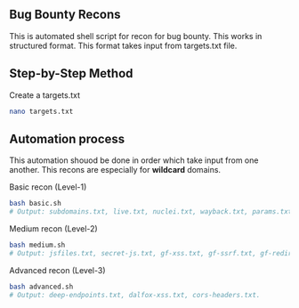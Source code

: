 ## Bug Bounty Recons
This is automated shell script for recon for bug bounty. This works in structured format. This format takes input from targets.txt file.


## Step-by-Step Method

Create a targets.txt
```bash
nano targets.txt
```
## Automation process
This automation shouod be done in order which take input from one another. This recons are especially for **wildcard** domains.

Basic recon (Level-1)
```bash
bash basic.sh
# Output: subdomains.txt, live.txt, nuclei.txt, wayback.txt, params.txt.
```
Medium recon (Level-2)
```bash
bash medium.sh
# Output: jsfiles.txt, secret-js.txt, gf-xss.txt, gf-ssrf.txt, gf-redirect.txt, endpoints.txt headers.txt.
```
Advanced recon (Level-3)
```bash
bash advanced.sh
# Output: deep-endpoints.txt, dalfox-xss.txt, cors-headers.txt.
```
